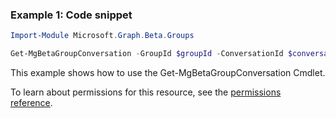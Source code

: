 ### Example 1: Code snippet

```powershellImport-Module Microsoft.Graph.Beta.Groups

Get-MgBetaGroupConversation -GroupId $groupId -ConversationId $conversationId
```
This example shows how to use the Get-MgBetaGroupConversation Cmdlet.
To learn about permissions for this resource, see the [permissions reference](/graph/permissions-reference).


